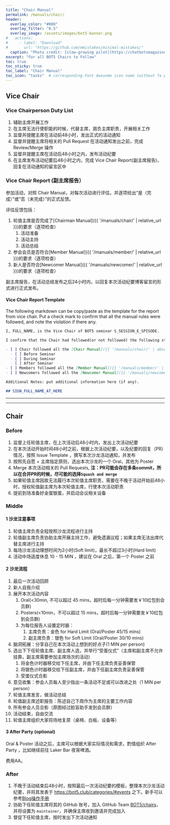 ```yaml
---
title: "Chair Manual"
permalink: /manuals/chair/
header:
  overlay_color: "#000"
  overlay_filter: "0.5"
  overlay_image: /assets/images/bot5-banner.png
#   actions:
#     - label: "Download"
#       url: "https://github.com/mmistakes/minimal-mistakes/"
  caption: "Photo credit: [slow-growing pilot](https://chatbotsmagazine.com/why-a-slow-growing-pilot-is-vital-for-chatbot-success-cce7875f93b3)"
excerpt: "For all BOT5 Chairs to Follow"
toc: true
toc_sticky: true
toc_label: "Chair Manual"
toc_icon: "tasks"  # corresponding Font Awesome icon name (without fa prefix)
---
```


## Vice Chair

### Vice Chairperson Duty List

1. 辅助主席开展工作
2. 在主席无法行使职能的时候，代替主席，肩负主席职责，开展相关工作
3. 监督并提醒主席在活动前48小时，发出正式的活动通知
4. 监督并提醒主席将相关的 Pull Request 在活动通知发出之前，完成 Review/Merge 操作
5. 监督并提醒主席在活动后48小时之内，发布活动纪要
6. 在主席发布活动纪要后48小时之内，完成 Vice Chair Report(副主席报告)，回复在活动通知的留言区中

### Vice Chair Report (副主席报告）

参加活动，对照 Chair Manual，对每次活动进行评估，并逐项给出“是（完成）”或“否（未完成）”的正式反馈。

评估反馈包括：

1. 轮值主席是否完成了[Chairman Manual]({{ '/manuals/chair/' | relative_url }})的要求（逐项检查）
    1. 活动准备
    1. 活动主持
    1. 活动总结
1. 参会会员是否符合[Member Manual]({{ '/manuals/member/' | relative_url }})的要求（逐项检查）
1. 新人是否符合[Newcomer Manual]({{ '/manuals/newcomer/' | relative_url }})的要求（逐项检查）

副主席报告，在活动总结发布之后24小时内，以回复本次活动纪要博客留言的形式进行正式发布。

#### Vice Chair Report Template

The following markdown can be copy/paste as the template for the report from vice chair. Put a check mark to confirm that all the manual rules were followed, and note the violation if there any.

```markdown
I, FULL_NAME, is the Vice Chair of BOT5 seminar S_SESSION_E_SPISODE.

I confirm that the Chair had followed(or not followed) the following steps in this seminar:

- [ ] Chair followed all the [Chair Manual]({{ '/manuals/chair/' | absolute_url }}) requirements
  - [ ] Before Seminar
  - [ ] During Seminar
  - [ ] After Seminar
- [ ] Members followed all the [Member Manual]({{ '/manuals/member/' | absolute_url }}) requirements
- [ ] Newcomers followed all the [Newcomer Manual]({{ '/manuals/newcomer/' | absolute_url }}) requirements

Additional Notes: put additional information here (if any).

## SIGN_FULL_NAME_AT_HERE
```

---
---

## Chair

### Before

1. 监督上任轮值主席，在上次活动后48小时内，发出上次活动纪要
2. 在本次活动开始时间48小时之前，根据上次活动纪要，以及纪要的回复（PR）情况，按照 Issue Template ，撰写本次沙龙活动通知，并发布
3. 按照先自愿 + 主席指定原则，选出本次沙龙的一个 Oral，其他为 Poster
4. Merge 本次活动相关的 Pull Requests, **注：PR可能会存在多条commit，所以在合并PR的时候，尽可能的选择`Squash and merge`**
5. 如果轮值主席因故无法履行本次轮值主席职责，需要在不晚于活动开始前48小时，授权轮值副主席为本次轮值主席，行使本次活动职责
6. 提前到场准备好金蛋银蛋，并启动会议相关设备

### Middle

#### 1 沙龙注意事项

1. 轮值主席负责全程按照沙龙流程进行主持
1. 轮值副主席负责协助主席开展主持工作，避免遗漏议程；如果主席无法出席代替主席进行主持
1. 每场沙龙活动理想时间为2小时(Soft limit)，最长不超过3小时(Hard limit)
1. 活动中场适度休息 10 - 15 MIN ，建议在 Oral 之后，第一个 Poster 之前

#### 2 沙龙流程

1. 最后一次活动回顾
1. 新人自我介绍
1. 展开本次活动内容
    1. Oral(<30min, 不可以超过 45 mins，超时后每一分钟需要发￥10红包到会员群)
    1. Posters(<10min，不可以超过 15 mins，超时后每一分钟需要发￥10红包到会员群)
    1. 为每位报告人设置定时器：
        1. 主席负责：金色 for Hard Limit (Oral/Poster 45/15 mins)
        1. 副主席负责：银色 for Soft Limit (Oral/Poster 30/10 mins)
1. 脑洞拓展：分享自己在本次活动上想到的好点子(1 MIN per person)
1. 选出下下任轮值主席、副主席人选，并举行“受蛋仪式”（主席和副主席不允许挂靠，副主席需要参加主席场次的活动）
    1. 将金色计时器移交给下任主席，并由下任主席负责妥善保管
    1. 将银色计时器移交给下任副主席，并由下任副主席负责妥善保管
    1. 受蛋仪式合影
1. 意见收集：参会人员每人至少指出一条活动不足或可以改进之处（1 MIN per person）
1. 轮值主席发言，做活动总结
1. 轮值副主席述职报告：陈述自己下周作为主席的主要工作内容
1. 所有参会人员合影（原图经过脸盲助手发到会员群）
1. 活动结束，自由交流
1. 轮值主席组织大家将场地复原（桌椅、白板、设备等）

#### 3 After Party (optional)

Oral & Poster 活动之后，主席可以根据大家实际情况和需求，酌情组织 After Party ，比如继续前往 Laker Bar 夜宵啤酒。

费用AA。

### After

1. 不晚于活动结束后48小时，按照最后一次活动纪要的模板，整理本次沙龙活动纪要，并将其发表于 <https://bot5.club/categories/#events> 之下。新手可以参考[Blog操作手册](https://bot5.club/manuals/blog/)
1. 协助下任轮值主席将其的 GitHub 账号，加入 GitHub Team [BOT5/chairs](https://github.com/orgs/wechaty/teams/chairs)，并将设置为 `maintainer`，并确保主席收到邀请并完成加入
1. 督促下任轮值主席，按时发出下次活动通知
